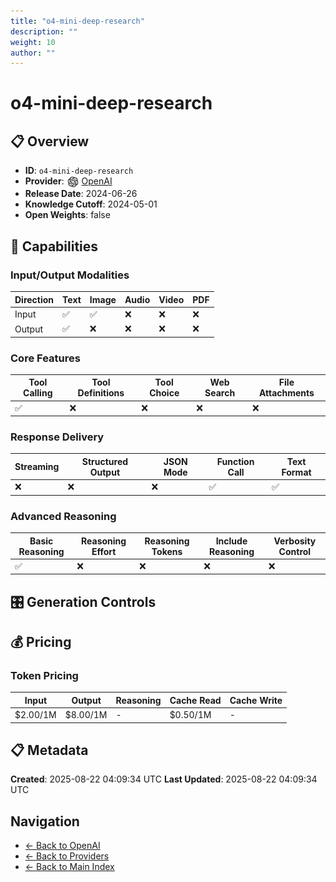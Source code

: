 ```yaml
---
title: "o4-mini-deep-research"
description: ""
weight: 10
author: ""
---
```

# o4-mini-deep-research

## 📋 Overview

- **ID**: `o4-mini-deep-research`
- **Provider**: <img src="../logo.svg" alt="" width="20" height="20" style="vertical-align: middle"> [OpenAI](../README.md)
- **Release Date**: 2024-06-26
- **Knowledge Cutoff**: 2024-05-01
- **Open Weights**: false

## 🎯 Capabilities

### Input/Output Modalities

| Direction | Text | Image | Audio | Video | PDF |
|-----------|------|-------|-------|-------|-----|
| Input     | ✅   | ✅   | ❌   | ❌   | ❌   |
| Output    | ✅   | ❌   | ❌   | ❌   | ❌   |

### Core Features

| Tool Calling | Tool Definitions | Tool Choice | Web Search | File Attachments |
|--------------|------------------|-------------|------------|------------------|
| ✅           | ❌               | ❌          | ❌         | ❌               |

### Response Delivery

| Streaming | Structured Output | JSON Mode | Function Call | Text Format |
|-----------|-------------------|-----------|---------------|--------------|
| ❌        | ❌                | ❌        | ✅            | ✅           |

### Advanced Reasoning

| Basic Reasoning | Reasoning Effort | Reasoning Tokens | Include Reasoning | Verbosity Control |
|-----------------|------------------|------------------|-------------------|-------------------|
| ✅              | ❌               | ❌               | ❌                | ❌                |

## 🎛️ Generation Controls

## 💰 Pricing

### Token Pricing

| Input | Output | Reasoning | Cache Read | Cache Write |
|-------|--------|-----------|------------|-------------|
| $2.00/1M | $8.00/1M | - | $0.50/1M | - |

## 📋 Metadata

**Created**: 2025-08-22 04:09:34 UTC
**Last Updated**: 2025-08-22 04:09:34 UTC

## Navigation

- [← Back to OpenAI](../README.md)
- [← Back to Providers](../../README.md)
- [← Back to Main Index](../../../README.md)
